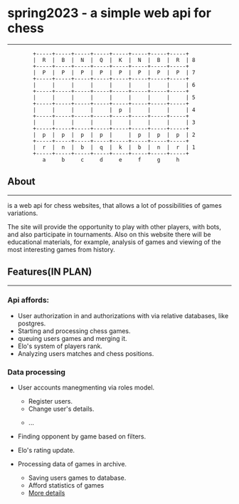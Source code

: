 # spring2023 - a simple web api for chess 

---
            +-----+-----+-----+-----+-----+-----+-----+-----+
            |  R  |  B  |  N  |  Q  |  K  |  N  |  B  |  R  | 8
            +-----+-----+-----+-----+-----+-----+-----+-----+
            |  P  |  P  |  P  |  P  |  P  |  P  |  P  |  P  | 7
            +-----+-----+-----+-----+-----+-----+-----+-----+
            |     |     |     |     |     |     |     |     | 6
            +-----+-----+-----+-----+-----+-----+-----+-----+
            |     |     |     |     |     |     |     |     | 5
            +-----+-----+-----+-----+-----+-----+-----+-----+
            |     |     |     |     |  p  |     |     |     | 4
            +-----+-----+-----+-----+-----+-----+-----+-----+
            |     |     |     |     |     |     |     |     | 3
            +-----+-----+-----+-----+-----+-----+-----+-----+
            |  p  |  p  |  p  |  p  |     |  p  |  p  |  p  | 2
            +-----+-----+-----+-----+-----+-----+-----+-----+
            |  r  |  n  |  b  |  q  |  k  |  b  |  n  |  r  | 1
            +-----+-----+-----+-----+-----+-----+-----+-----+
               a     b     c     d     e     f     g     h

## About

---

is a web api for chess websites, that allows a lot of
possibilities of games variations.

The site will provide the opportunity to play with other players, with bots, and also participate in tournaments.
Also on this website there will be educational materials, for example, analysis of games and viewing of the most interesting
games from history.

## Features(IN PLAN)

---

### Api affords:
- User authorization in and authorizations with via relative databases, like postgres.
- Starting and processing chess games.
- queuing users games and merging it. 
- Elo's system of players rank.
- Analyzing users matches and chess positions.

### Data processing

- User accounts manegmenting via roles model.
  - Register users.
  - Change user's details.
  - <p>...
- Finding opponent by game based on filters.
- Elo's rating update.

- Processing data of games in archive.
    - Saving users games to database.
    - Afford statistics of games
    - [More details](INFO.md)
  
